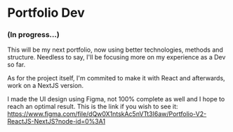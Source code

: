 # Portfolio Dev

### (In progress...)

This will be my next portfolio, now using better technologies, methods and structure.
Needless to say, I'll be focusing more on my experience as a Dev so far.

As for the project itself, I'm commited to make it with React and afterwards, work on a NextJS version.

I made the UI design using Figma, not 100% complete as well and I hope to reach an optimal result. This is the link if you wish to see it:
https://www.figma.com/file/dQw0X1ntskAc5nVTt3I6aw/Portfolio-V2-ReactJS-NextJS?node-id=0%3A1

